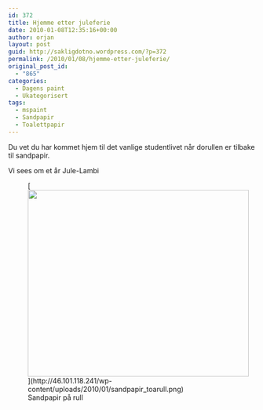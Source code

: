 ```yaml
---
id: 372
title: Hjemme etter juleferie
date: 2010-01-08T12:35:16+00:00
author: orjan
layout: post
guid: http://sakligdotno.wordpress.com/?p=372
permalink: /2010/01/08/hjemme-etter-juleferie/
original_post_id:
  - "865"
categories:
  - Dagens paint
  - Ukategorisert
tags:
  - mspaint
  - Sandpapir
  - Toalettpapir
---
```

Du vet du har kommet hjem til det vanlige studentlivet når dorullen er tilbake til sandpapir.

Vi sees om et år Jule-Lambi
  
<figure id="attachment_373" style="width: 450px" class="wp-caption aligncenter">[<img src="http://46.101.118.241/wp-content/uploads/2010/01/sandpapir_toarull.png" alt="" title="sandpapir_toarull" width="450" height="381" class="size-full wp-image-373" srcset="http://46.101.118.241/wp-content/uploads/2010/01/sandpapir_toarull.png 475w, http://46.101.118.241/wp-content/uploads/2010/01/sandpapir_toarull-300x255.png 300w" sizes="(max-width: 450px) 100vw, 450px" />](http://46.101.118.241/wp-content/uploads/2010/01/sandpapir_toarull.png)<figcaption class="wp-caption-text">Sandpapir på rull</figcaption></figure>